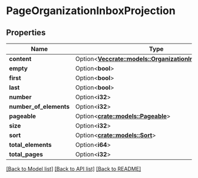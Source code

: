 # PageOrganizationInboxProjection

## Properties

| Name                   | Type                                                                                       | Description | Notes      |
| ---------------------- | ------------------------------------------------------------------------------------------ | ----------- | ---------- |
| **content**            | Option<[**Vec<crate::models::OrganizationInboxProjection>**](OrganizationInboxProjection)> |             | [optional] |
| **empty**              | Option<**bool**>                                                                           |             | [optional] |
| **first**              | Option<**bool**>                                                                           |             | [optional] |
| **last**               | Option<**bool**>                                                                           |             | [optional] |
| **number**             | Option<**i32**>                                                                            |             | [optional] |
| **number_of_elements** | Option<**i32**>                                                                            |             | [optional] |
| **pageable**           | Option<[**crate::models::Pageable**](Pageable)>                                            |             | [optional] |
| **size**               | Option<**i32**>                                                                            |             | [optional] |
| **sort**               | Option<[**crate::models::Sort**](Sort)>                                                    |             | [optional] |
| **total_elements**     | Option<**i64**>                                                                            |             | [optional] |
| **total_pages**        | Option<**i32**>                                                                            |             | [optional] |

[[Back to Model list]](../README#documentation-for-models) [[Back to API list]](../README#documentation-for-api-endpoints) [[Back to README]](../README)
